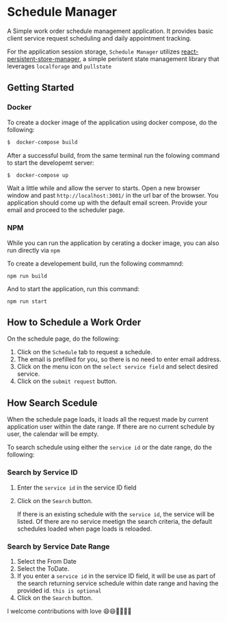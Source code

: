 # Schedule Manager 
A Simple work order schedule management application. It provides basic client service request scheduling and
daily appointment tracking. 

For the application session storage, `Schedule Manager` utilizes  [react-persistent-store-manager](https://www.npmjs.com/package/react-persistent-store-manager), a simple peristent state management library that leverages `localforage` and `pullstate`

## Getting Started

### Docker
To create a docker image of the application using docker compose, do the following:

``` bash
$  docker-compose build
```
After a successful build, from the same terminal run the folowing command to start the developemt server:

``` bash
$  docker-compose up
```
Wait a little while and allow the server to starts. Open a new browser window and past `http://localhost:3001/` in the url bar of the browser. You application should come up with the default email screen. Provide your email and proceed to the scheduler page.

### NPM
While you can run the application by cerating a docker image, you can also run directly via `npm`

To create a developement build, run the following commamnd:

``` npm
npm run build

```

And to start the application, run this command:

``` npm
npm run start

```

## How to Schedule a Work Order

On the schedule page, do the following:

1. Click on the `Schedule` tab to request a schedule.
2. The email is prefilled for you, so there is no need to enter email address.
3. Click on the menu icon on the `select service field` and select desired service.
4. Click on the `submit request` button.  

## How Search Scedule 

When the  schedule page loads, it loads all the request made by current application user within the date range.
If there are no current schedule by user, the calendar will be empty.

To search schedule using either the `service id` or the date range, do the following:

### Search by Service ID 
1. Enter the `service id` in the service ID field
2. Click on the `Search` button. 
   
   If there is an existing schedule with the  `service id`, the service will be listed. Of there are no service meetign the search criteria, the default schedules loaded when page loads is reloaded. 
 
### Search by Service Date Range
1. Select the From Date
2. Select the ToDate.
3. If you enter a  `service id` in the service ID field, it will be use as part of the search
   returning service schedule within date range and having the provided id. `this is optional`
4. Click on the `Search` button.

I welcome contributions with love 😄😄🌺🌺🎆🎆
